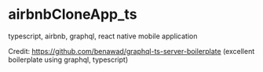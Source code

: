 # airbnbCloneApp_ts
typescript, airbnb, graphql, react native mobile application

Credit: https://github.com/benawad/graphql-ts-server-boilerplate (excellent boilerplate using graphql, typescript)
